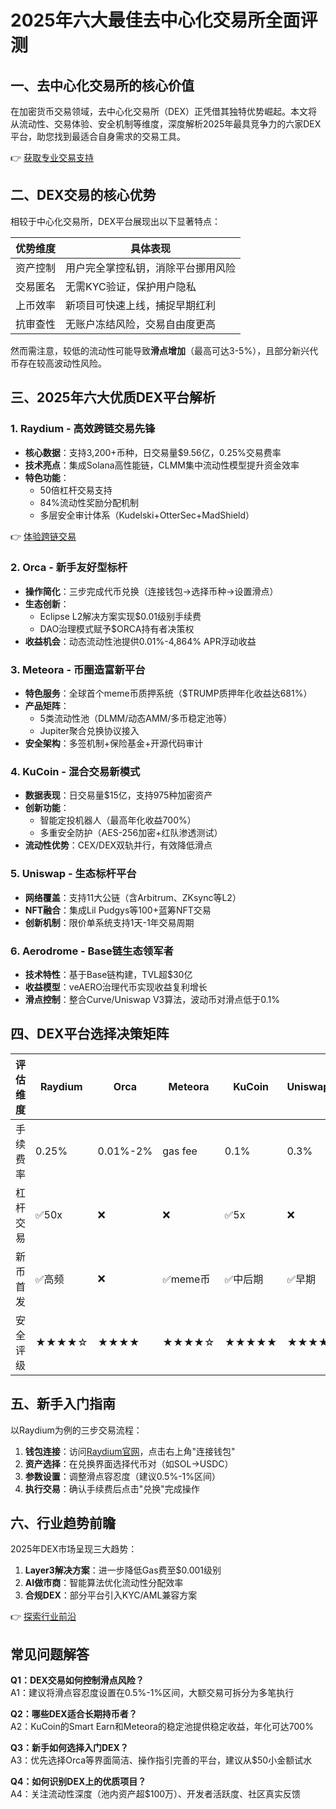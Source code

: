 # 2025年六大最佳去中心化交易所全面评测

## 一、去中心化交易所的核心价值

在加密货币交易领域，去中心化交易所（DEX）正凭借其独特优势崛起。本文将从流动性、交易体验、安全机制等维度，深度解析2025年最具竞争力的六家DEX平台，助您找到最适合自身需求的交易工具。

👉 [获取专业交易支持](https://bit.ly/okx_welcome)

## 二、DEX交易的核心优势

相较于中心化交易所，DEX平台展现出以下显著特点：

| 优势维度 | 具体表现 |
|---------|----------|
| 资产控制 | 用户完全掌控私钥，消除平台挪用风险 |
| 交易匿名 | 无需KYC验证，保护用户隐私 |
| 上币效率 | 新项目可快速上线，捕捉早期红利 |
| 抗审查性 | 无账户冻结风险，交易自由度更高 |

然而需注意，较低的流动性可能导致**滑点增加**（最高可达3-5%），且部分新兴代币存在较高波动性风险。

## 三、2025年六大优质DEX平台解析

### 1. Raydium - 高效跨链交易先锋

- **核心数据**：支持3,200+币种，日交易量$9.56亿，0.25%交易费率
- **技术亮点**：集成Solana高性能链，CLMM集中流动性模型提升资金效率
- **特色功能**：
  - 50倍杠杆交易支持
  - 84%流动性奖励分配机制
  - 多层安全审计体系（Kudelski+OtterSec+MadShield）

👉 [体验跨链交易](https://bit.ly/okx_welcome)

### 2. Orca - 新手友好型标杆

- **操作简化**：三步完成代币兑换（连接钱包→选择币种→设置滑点）
- **生态创新**：
  - Eclipse L2解决方案实现$0.01级别手续费
  - DAO治理模式赋予$ORCA持有者决策权
- **收益机会**：动态流动性池提供0.01%-4,864% APR浮动收益

### 3. Meteora - 币圈造富新平台

- **特色服务**：全球首个meme币质押系统（$TRUMP质押年化收益达681%）
- **产品矩阵**：
  - 5类流动性池（DLMM/动态AMM/多币稳定池等）
  - Jupiter聚合兑换协议接入
- **安全架构**：多签机制+保险基金+开源代码审计

### 4. KuCoin - 混合交易新模式

- **数据表现**：日交易量$15亿，支持975种加密资产
- **创新功能**：
  - 智能定投机器人（最高年化收益700%）
  - 多重安全防护（AES-256加密+红队渗透测试）
- **流动性优势**：CEX/DEX双轨并行，有效降低滑点

### 5. Uniswap - 生态标杆平台

- **网络覆盖**：支持11大公链（含Arbitrum、ZKsync等L2）
- **NFT融合**：集成Lil Pudgys等100+蓝筹NFT交易
- **创新机制**：限价单系统支持1天-1年交易周期

### 6. Aerodrome - Base链生态领军者

- **技术特性**：基于Base链构建，TVL超$30亿
- **收益模型**：veAERO治理代币实现收益复利增长
- **滑点控制**：整合Curve/Uniswap V3算法，波动币对滑点低于0.1%

## 四、DEX平台选择决策矩阵

| 评估维度 | Raydium | Orca | Meteora | KuCoin | Uniswap | Aerodrome |
|----------|---------|------|---------|--------|---------|----------|
| 手续费率 | 0.25% | 0.01%-2% | gas fee | 0.1% | 0.3% | gas fee |
| 杠杆交易 | ✅50x | ❌ | ❌ | ✅5x | ❌ | ❌ |
| 新币首发 | ✅高频 | ❌ | ✅meme币 | ✅中后期 | ✅早期 | ✅Base生态 |
| 安全评级 | ★★★★☆ | ★★★★ | ★★★★☆ | ★★★★★ | ★★★★ | ★★★★ |

## 五、新手入门指南

以Raydium为例的三步交易流程：

1. **钱包连接**：访问[Raydium官网](https://raydium.io/swap/)，点击右上角"连接钱包"
2. **资产选择**：在兑换界面选择代币对（如SOL→USDC）
3. **参数设置**：调整滑点容忍度（建议0.5%-1%区间）
4. **执行交易**：确认手续费后点击"兑换"完成操作

## 六、行业趋势前瞻

2025年DEX市场呈现三大趋势：
1. **Layer3解决方案**：进一步降低Gas费至$0.001级别
2. **AI做市商**：智能算法优化流动性分配效率
3. **合规DEX**：部分平台引入KYC/AML兼容方案

👉 [探索行业前沿](https://bit.ly/okx_welcome)

## 常见问题解答

**Q1：DEX交易如何控制滑点风险？**  
A1：建议将滑点容忍度设置在0.5%-1%区间，大额交易可拆分为多笔执行

**Q2：哪些DEX适合长期持币者？**  
A2：KuCoin的Smart Earn和Meteora的稳定池提供稳定收益，年化可达700%

**Q3：新手如何选择入门DEX？**  
A3：优先选择Orca等界面简洁、操作指引完善的平台，建议从$50小金额试水

**Q4：如何识别DEX上的优质项目？**  
A4：关注流动性深度（池内资产超$100万）、开发者活跃度、社区真实反馈
